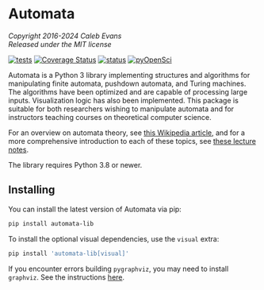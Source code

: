 # Automata

*Copyright 2016-2024 Caleb Evans*  
*Released under the MIT license*

[![tests](https://github.com/caleb531/automata/actions/workflows/tests.yml/badge.svg)](https://github.com/caleb531/automata/actions/workflows/tests.yml)
[![Coverage Status](https://coveralls.io/repos/caleb531/automata/badge.svg?branch=main)](https://coveralls.io/r/caleb531/automata?branch=main)
[![status](https://joss.theoj.org/papers/fe4d8521383598038e38bc0c948718af/status.svg)](https://joss.theoj.org/papers/fe4d8521383598038e38bc0c948718af)
[![pyOpenSci](https://tinyurl.com/y22nb8up)](https://github.com/pyOpenSci/software-submission/issues/152)


Automata is a Python 3 library implementing structures and algorithms for manipulating finite automata,
pushdown automata, and Turing machines. The algorithms have been optimized and are capable of
processing large inputs. Visualization logic has also been implemented. This package is suitable for
both researchers wishing to manipulate automata and for instructors teaching courses on theoretical
computer science.

For an overview on automata theory, see [this Wikipedia article][wikipedia-article], and
for a more comprehensive introduction to each of these topics, see [these lecture notes][lecture-notes].

[wikipedia-article]: https://en.wikipedia.org/wiki/Automata_theory
[lecture-notes]: https://jeffe.cs.illinois.edu/teaching/algorithms/#models

The library requires Python 3.8 or newer.

## Installing

You can install the latest version of Automata via pip:

```sh
pip install automata-lib
```

To install the optional visual dependencies, use the `visual` extra:

```sh
pip install 'automata-lib[visual]'
```

If you encounter errors building `pygraphviz`, you may need to install `graphviz`.
See the instructions [here](https://graphviz.org/download/).

